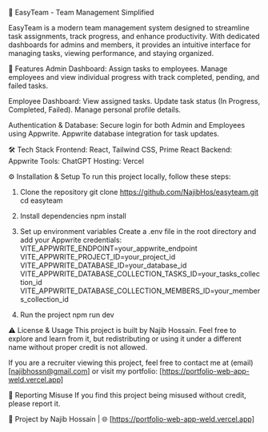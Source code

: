 🚀 EasyTeam - Team Management Simplified

EasyTeam is a modern team management system designed to streamline task assignments, track progress, and enhance productivity. With dedicated dashboards for admins and members, it provides an intuitive interface for managing tasks, viewing performance, and staying organized.

🌟 Features
Admin Dashboard:
  Assign tasks to employees.
  Manage employees and view individual progress with track completed, pending, and failed tasks.

Employee Dashboard:
  View assigned tasks.
  Update task status (In Progress, Completed, Failed).
  Manage personal profile details.

Authentication & Database:
  Secure login for both Admin and Employees using Appwrite.
  Appwrite database integration for task updates.

🛠️ Tech Stack
  Frontend: React, Tailwind CSS, Prime React
  Backend: Appwrite
  Tools: ChatGPT
  Hosting: Vercel

⚙️ Installation & Setup
  To run this project locally, follow these steps:

  1. Clone the repository
    git clone https://github.com/NajibHos/easyteam.git
    cd easyteam

  2. Install dependencies
    npm install

  3. Set up environment variables Create a .env file in the root directory and add your Appwrite credentials:
    VITE_APPWRITE_ENDPOINT=your_appwrite_endpoint
    VITE_APPWRITE_PROJECT_ID=your_project_id
    VITE_APPWRITE_DATABASE_ID=your_database_id
    VITE_APPWRITE_DATABASE_COLLECTION_TASKS_ID=your_tasks_collection_id
    VITE_APPWRITE_DATABASE_COLLECTION_MEMBERS_ID=your_members_collection_id

  4. Run the project
    npm run dev

⚠️ License & Usage
  This project is built by Najib Hossain. Feel free to explore and learn  from it, but redistributing or using it under a different name without  proper credit is not allowed.

  If you are a recruiter viewing this project, feel free to contact me at (email)[najibhossn@gmail.com] or visit my portfolio: [https://portfolio-web-app-weld.vercel.app]

📩 Reporting Misuse
  If you find this project being misused without credit, please report it.

🔗 Project by Najib Hossain | 🌐 [https://portfolio-web-app-weld.vercel.app]
